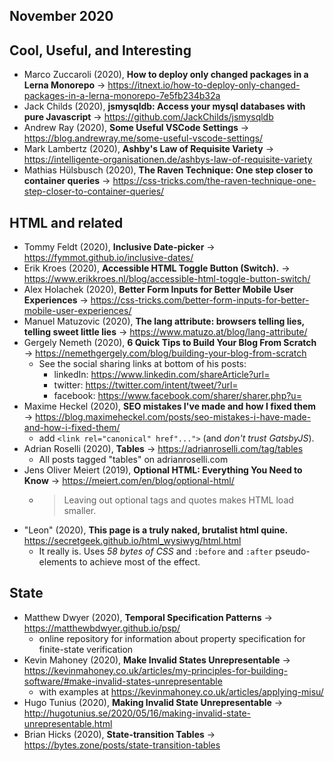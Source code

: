 ## November 2020

## Cool, Useful, and Interesting

+ Marco Zuccaroli (2020), **How to deploy only changed packages in a Lerna Monorepo** &#8594; https://itnext.io/how-to-deploy-only-changed-packages-in-a-lerna-monorepo-7e5fb234b32a
+ Jack Childs (2020), **jsmysqldb: Access your mysql databases with pure Javascript** &#8594; https://github.com/JackChilds/jsmysqldb
+ Andrew Ray (2020), **Some Useful VSCode Settings** &#8594; https://blog.andrewray.me/some-useful-vscode-settings/
+ Mark Lambertz (2020), **Ashby's Law of Requisite Variety** &#8594; https://intelligente-organisationen.de/ashbys-law-of-requisite-variety
+ Mathias Hülsbusch (2020), **The Raven Technique: One step closer to container queries** &#8594; https://css-tricks.com/the-raven-technique-one-step-closer-to-container-queries/

## HTML and related

+ Tommy Feldt (2020), **Inclusive Date-picker** &#8594;  https://fymmot.github.io/inclusive-dates/
+ Erik Kroes (2020), **Accessible HTML Toggle Button (Switch).** &#8594; https://www.erikkroes.nl/blog/accessible-html-toggle-button-switch/
+ Alex Holachek (2020), **Better Form Inputs for Better Mobile User Experiences** &#8594; https://css-tricks.com/better-form-inputs-for-better-mobile-user-experiences/
+ Manuel Matuzovic (2020), **The lang attribute: browsers telling lies, telling sweet little lies** &#8594; https://www.matuzo.at/blog/lang-attribute/
+ Gergely Nemeth (2020), **6 Quick Tips to Build Your Blog From Scratch** &#8594; https://nemethgergely.com/blog/building-your-blog-from-scratch
  - See the social sharing links at bottom of his posts:
    - linkedIn: https://www.linkedin.com/shareArticle?url=
    - twitter: https://twitter.com/intent/tweet/?url=
    - facebook: https://www.facebook.com/sharer/sharer.php?u= 
+ Maxime Heckel (2020), **SEO mistakes I've made and how I fixed them** &#8594; https://blog.maximeheckel.com/posts/seo-mistakes-i-have-made-and-how-i-fixed-them/
  - add `<link rel="canonical" href"...">` (and *don't trust GatsbyJS*).
+ Adrian Roselli (2020), **Tables** &#8594; https://adrianroselli.com/tag/tables
  - All posts tagged "tables" on adrianroselli.com
+ Jens Oliver Meiert (2019), **Optional HTML: Everything You Need to Know** &#8594; https://meiert.com/en/blog/optional-html/
  - > Leaving out optional tags and quotes makes HTML load smaller.
+ "Leon" (2020), **This page is a truly naked, brutalist html quine.**  https://secretgeek.github.io/html_wysiwyg/html.html
  - It really is. Uses *58 bytes of CSS* and `:before` and `:after` pseudo-elements to achieve most of the effect.

## State
+ Matthew Dwyer (2020), **Temporal Specification Patterns** &#8594; https://matthewbdwyer.github.io/psp/
  - online repository for information about property specification for finite-state verification
+ Kevin Mahoney (2020), **Make Invalid States Unrepresentable** &#8594; https://kevinmahoney.co.uk/articles/my-principles-for-building-software/#make-invalid-states-unrepresentable
  - with examples at https://kevinmahoney.co.uk/articles/applying-misu/
+ Hugo Tunius (2020), **Making Invalid State Unrepresentable** &#8594; http://hugotunius.se/2020/05/16/making-invalid-state-unrepresentable.html
+ Brian Hicks (2020), **State-transition Tables** &#8594; https://bytes.zone/posts/state-transition-tables
